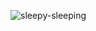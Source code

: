 
![sleepy-sleeping](https://github.com/Jhun260Sloth/Jhun260Sloth/assets/99332717/3d9a100f-f84f-4977-9ebc-741c554e4ded)
